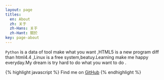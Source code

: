 ```yaml
---
layout: page
titles:
  en: About
  zh: 关于
  zh-Hans: 关于
  zh-Hant: 關於
key: page-about
---
```


`Python` is a data of tool make what you want ,HTML5 is a new program diff than html4.4 ,Linux is a free system,beatuy.Learning make me happy everyday.My dream is try hard to do what you want to do .




{% highlight javascript %}
  Find me on [GitHub](https://github.com/YoTro)
{% endhighlight %}
